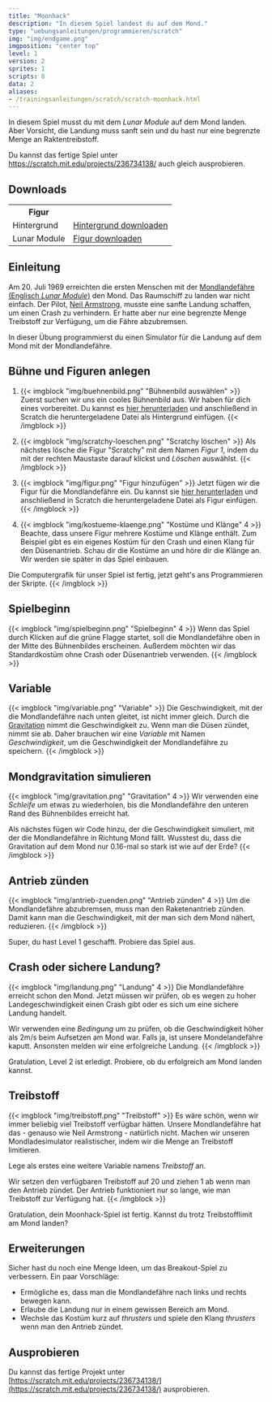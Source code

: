 ```yaml
---
title: "Moonhack"
description: "In diesem Spiel landest du auf dem Mond."
type: "uebungsanleitungen/programmieren/scratch"
img: "img/endgame.png"
imgposition: "center top"
level: 1
version: 2
sprites: 1
scripts: 8
data: 2
aliases:
- /trainingsanleitungen/scratch/scratch-moonhack.html
---
```


In diesem Spiel musst du mit dem <em>Lunar Module</em> auf dem Mond landen. Aber Vorsicht, die Landung muss sanft sein und du hast nur eine begrenzte Menge an Raktentreibstoff.

Du kannst das fertige Spiel unter <a href="https://scratch.mit.edu/projects/236734138/" target="_blank">https://scratch.mit.edu/projects/236734138/</a> auch gleich ausprobieren.

## Downloads

<table class="table sushi-overview">
	<tr class="subtitle">
		<th>Figur</th>
		<th></th>
	</tr>
	<tr>
		<td>Hintergrund</td>
		<td><a href="backdrop1.png">Hintergrund downloaden</a></td>
	</tr>
	<tr>
		<td>Lunar Module</td>
		<td><a href="Lunar_Module.sprite2">Figur downloaden</a></td>
	</tr>
</table>

## Einleitung

Am 20. Juli 1969 erreichten die ersten Menschen mit der [Mondlandefähre (Englisch *Lunar Module*)](https://de.wikipedia.org/wiki/Mondlandef%C3%A4hre) den Mond. Das Raumschiff zu landen war nicht einfach. Der Pilot, [Neil Armstrong](https://de.wikipedia.org/wiki/Neil_Armstrong), musste eine sanfte Landung schaffen, um einen Crash zu verhindern. Er hatte aber nur eine begrenzte Menge Treibstoff zur Verfügung, um die Fähre abzubremsen.

In dieser Übung programmierst du einen Simulator für die Landung auf dem Mond mit der Mondlandefähre.

## Bühne und Figuren anlegen

1. {{< imgblock "img/buehnenbild.png" "Bühnenbild auswählen" >}}
Zuerst suchen wir uns ein cooles Bühnenbild aus. Wir haben für dich eines vorbereitet. Du kannst es [hier herunterladen](backdrop1.png) und anschließend in Scratch die heruntergeladene Datei als Hintergrund einfügen.
{{< /imgblock >}}

2. {{< imgblock "img/scratchy-loeschen.png" "Scratchy löschen" >}}
Als nächstes lösche die Figur "Scratchy" mit dem Namen *Figur 1*, indem du mit der rechten Maustaste darauf klickst und *Löschen* auswählst.
{{< /imgblock >}}

3. {{< imgblock "img/figur.png" "Figur hinzufügen" >}}
Jetzt fügen wir die Figur für die Mondlandefähre ein. Du kannst sie [hier herunterladen](Lunar_Module.sprite2) und anschließend in Scratch die heruntergeladene Datei als Figur einfügen.
{{< /imgblock >}}

4. {{< imgblock "img/kostueme-klaenge.png" "Kostüme und Klänge" 4 >}}
Beachte, dass unsere Figur mehrere Kostüme und Klänge enthält. Zum Beispiel gibt es ein eigenes Kostüm für den Crash und einen Klang für den Düsenantrieb. Schau dir die Kostüme an und höre dir die Klänge an. Wir werden sie später in das Spiel einbauen.

Die Computergrafik für unser Spiel ist fertig, jetzt geht's ans Programmieren der Skripte.
{{< /imgblock >}}

## Spielbeginn

{{< imgblock "img/spielbeginn.png" "Spielbeginn" 4 >}}
Wenn das Spiel durch Klicken auf die grüne Flagge startet, soll die Mondlandefähre oben in der Mitte des Bühnenbildes erscheinen. Außerdem möchten wir das Standardkostüm ohne Crash oder Düsenantrieb verwenden.
{{< /imgblock >}}

## Variable

{{< imgblock "img/variable.png" "Variable" >}}
Die Geschwindigkeit, mit der die Mondlandefähre nach unten gleitet, ist nicht immer gleich. Durch die [Gravitation](https://de.wikipedia.org/wiki/Gravitation) nimmt die Geschwindigkeit zu. Wenn man die Düsen zündet, nimmt sie ab. Daher brauchen wir eine *Variable* mit Namen *Geschwindigkeit*, um die Geschwindigkeit der Mondlandefähre zu speichern.
{{< /imgblock >}}

## Mondgravitation simulieren

{{< imgblock "img/gravitation.png" "Gravitation" 4 >}}
Wir verwenden eine *Schleife* um etwas zu wiederholen, bis die Mondlandefähre den unteren Rand des Bühnenbildes erreicht hat.<br/>

Als nächstes fügen wir Code hinzu, der die Geschwindigkeit simuliert, mit der die Mondlandefähre in Richtung Mond fällt. Wusstest du, dass die Gravitation auf dem Mond nur 0.16-mal so stark ist wie auf der Erde?
{{< /imgblock >}}

## Antrieb zünden

{{< imgblock "img/antrieb-zuenden.png" "Antrieb zünden" 4 >}}
Um die Mondlandefähre abzubremsen, muss man den Raketenantrieb zünden. Damit kann man die Geschwindigkeit, mit der man sich dem Mond nähert, reduzieren.
{{< /imgblock >}}

Super, du hast Level 1 geschafft. Probiere das Spiel aus.

## Crash oder sichere Landung?

{{< imgblock "img/landung.png" "Landung" 4 >}}
Die Mondlandefähre erreicht schon den Mond. Jetzt müssen wir prüfen, ob es wegen zu hoher Landegeschwindigkeit einen Crash gibt oder es sich um eine sichere Landung handelt.

Wir verwenden eine *Bedingung* um zu prüfen, ob die Geschwindigkeit höher als 2m/s beim Aufsetzen am Mond war. Falls ja, ist unsere Mondelandefähre kaputt. Ansonsten melden wir eine erfolgreiche Landung.
{{< /imgblock >}}

Gratulation, Level 2 ist erledigt. Probiere, ob du erfolgreich am Mond landen kannst.

## Treibstoff

{{< imgblock "img/treibstoff.png" "Treibstoff" >}}
Es wäre schön, wenn wir immer beliebig viel Treibstoff verfügbar hätten. Unsere Mondlandefähre hat das - genauso wie Neil Armstrong - natürlich nicht. Machen wir unseren Mondladesimulator realistischer, indem wir die Menge an Treibstoff limitieren.

Lege als erstes eine weitere Variable namens *Treibstoff* an.<br/>

Wir setzen den verfügbaren Treibstoff auf 20 und ziehen 1 ab wenn man den Antrieb zündet. Der Antrieb funktioniert nur so lange, wie man Treibstoff zur Verfügung hat.
{{< /imgblock >}}

Gratulation, dein Moonhack-Spiel ist fertig. Kannst du trotz Treibstofflimit am Mond landen?

## Erweiterungen

Sicher hast du noch eine Menge Ideen, um das Breakout-Spiel zu verbessern. Ein paar Vorschläge:

* Ermögliche es, dass man die Mondlandefähre nach links und rechts bewegen kann.
* Erlaube die Landung nur in einem gewissen Bereich am Mond.
* Wechsle das Kostüm kurz auf *thrusters* und spiele den Klang *thrusters* wenn man den Antrieb zündet.

## Ausprobieren

Du kannst das fertige Projekt unter [https://scratch.mit.edu/projects/236734138/](https://scratch.mit.edu/projects/236734138/) ausprobieren.
